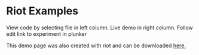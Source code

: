 Riot Examples
=============

View code by selecting file in left column.  Live demo in right column.  Follow edit link to experiment in plunker

This demo page was also created with riot and can be downloaded [here.](../static/riot_demo.zip)
